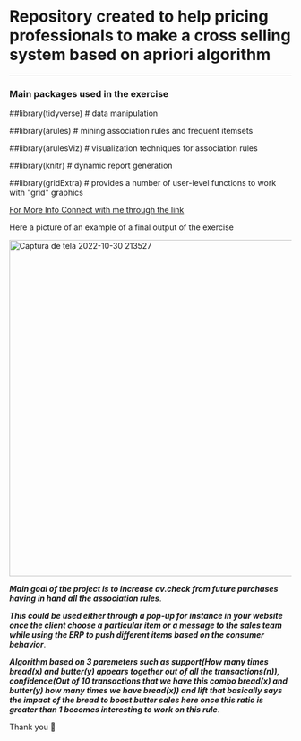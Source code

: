 # Repository created to help pricing professionals to make a cross selling system based on apriori algorithm

***

### Main packages used in the exercise

##library(tidyverse) # data manipulation

##library(arules) # mining association rules and frequent itemsets

##library(arulesViz) # visualization techniques for association rules

##library(knitr) # dynamic report generation

##library(gridExtra) # provides a number of user-level functions to work with "grid" graphics

[For More Info Connect with me through the link](https://www.linkedin.com/in/thales-prado-024558139/)

Here a picture of an example of a final output of the exercise

<img width="599" alt="Captura de tela 2022-10-30 213527" src="https://user-images.githubusercontent.com/83819650/198884406-9ca6d2d4-1766-49da-848c-08474701b281.png">


***Main goal of the project is to increase av.check from future purchases having in hand all the association rules***.

***This could be used either through a pop-up for instance in your website once the client choose a particular item or a message to the sales team while using the ERP to push different items based on the consumer behavior***.

***Algorithm based on 3 paremeters such as support(How many times bread(x) and butter(y) appears together out of all the transactions(n)), confidence(Out of 10 transactions that we have this combo bread(x) and butter(y) how many times we have bread(x)) and lift that basically says the impact of the bread to boost butter sales here once this ratio is greater than 1 becomes interesting to work on this rule***.

Thank you 🙏
 
